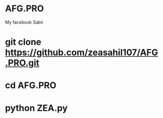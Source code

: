 # AFG.PRO
My facebook Sabir






# git clone https://github.com/zeasahil107/AFG.PRO.git
# cd AFG.PRO
# python ZEA.py

